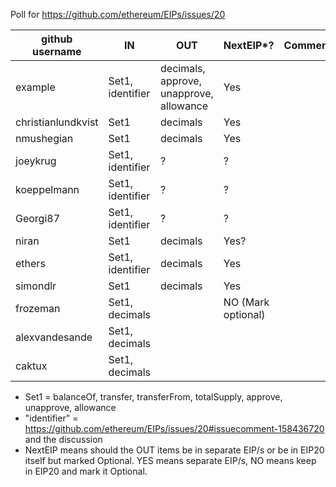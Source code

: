 Poll for https://github.com/ethereum/EIPs/issues/20

github username | IN       | OUT      | NextEIP*? | Comments
----------------|----------------|---------------|-----------------------------------|---------
example     |  Set1, identifier    | decimals, approve, unapprove, allowance    | Yes |
christianlundkvist      |  Set1    | decimals    | Yes |
nmushegian       |  Set1    | decimals    | Yes |
joeykrug       |  Set1, identifier    | ?    | ? |
koeppelmann    |  Set1, identifier    | ?    | ? |
Georgi87       |  Set1, identifier    | ?    | ? |
niran          |  Set1    | decimals    | Yes? |
ethers         |  Set1, identifier    | decimals    | Yes |
simondlr       |  Set1    | decimals    | Yes |
frozeman       |  Set1, decimals    |    | NO (Mark optional) |
alexvandesande |  Set1, decimals    |    |  |
caktux         |  Set1, decimals    |    |  |


* Set1 = balanceOf, transfer, transferFrom, totalSupply, approve, unapprove, allowance
* "identifier" = https://github.com/ethereum/EIPs/issues/20#issuecomment-158436720 and the discussion
* NextEIP means should the OUT items be in separate EIP/s or be in EIP20 itself but marked Optional.  YES means separate EIP/s, NO means keep in EIP20 and mark it Optional.
